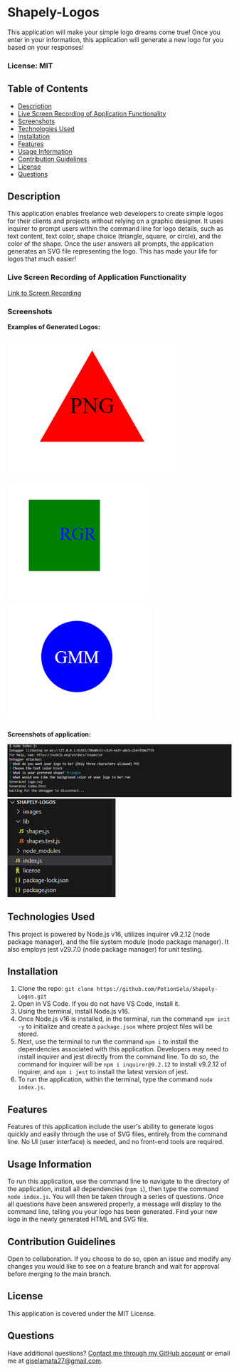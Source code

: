 # Shapely-Logos
This application will make your simple logo dreams come true! Once you enter in your information, this application will generate a new logo for you based on your responses!

### License: MIT

## Table of Contents
- [Description](#description)
- [Live Screen Recording of Application Functionality](#live-screen-recording-of-application-functionality)
- [Screenshots](#screenshots)
- [Technologies Used](#technologies-used)
- [Installation](#installation)
- [Features](#features)
- [Usage Information](#usage-information)
- [Contribution Guidelines](#contribution-guidelines)
- [License](#license)
- [Questions](#questions)

## Description

This application enables freelance web developers to create simple logos for their clients and projects without relying on a graphic designer. It uses inquirer to prompt users within the command line for logo details, such as text content, text color, shape choice (triangle, square, or circle), and the color of the shape. Once the user answers all prompts, the application generates an SVG file representing the logo. This has made your life for logos that much easier!

### Live Screen Recording of Application Functionality
[Link to Screen Recording](https://drive.google.com/file/d/1PzrVTDdUa1pXKIKy05KZxdHyMVpudFAI/view)


### Screenshots
**Examples of Generated Logos:**

![example-logo1](./images/example2.png)
![example-logo2](./images/example3.png)
![example-logo3](./images/example4.png)


**Screenshots of application:**

![example-1](./images/example1.png)
![example-2](./images/example5.png)


## Technologies Used

This project is powered by Node.js v16, utilizes inquirer v9.2.12 (node package manager), and the file system module (node package manager). It also employs jest v29.7.0 (node package manager) for unit testing.


## Installation

1. Clone the repo: `git clone https://github.com/PotionSela/Shapely-Logos.git`
2. Open in VS Code. If you do not have VS Code, install it.
3. Using the terminal, install Node.js v16.
4. Once Node.js v16 is installed, in the terminal, run the command `npm init -y` to initialize and create a `package.json` where project files will be stored.
5. Next, use the terminal to run the command `npm i` to install the dependencies associated with this application. Developers may need to install inquirer and jest directly from the command line. To do so, the command for inquirer will be `npm i inquirer@9.2.12` to install v9.2.12 of inquirer, and `npm i jest` to install the latest version of jest.
6. To run the application, within the terminal, type the command `node index.js`.


## Features

Features of this application include the user's ability to generate logos quickly and easily through the use of SVG files, entirely from the command line. No UI (user interface) is needed, and no front-end tools are required.


## Usage Information

To run this application, use the command line to navigate to the directory of the application, install all dependencies (`npm i`), then type the command `node index.js`. You will then be taken through a series of questions. Once all questions have been answered properly, a message will display to the command line, telling you your logo has been generated. Find your new logo in the newly generated HTML and SVG file.


## Contribution Guidelines

Open to collaboration. If you choose to do so, open an issue and modify any changes you would like to see on a feature branch and wait for approval before merging to the main branch.


## License

This application is covered under the MIT License.


## Questions

Have additional questions? [Contact me through my GitHub account](https://github.com/PotionSela) or email me at giselamata27@gmail.com.